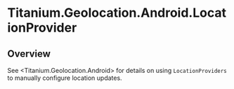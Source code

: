 # Titanium.Geolocation.Android.LocationProvider

<ProxySummary/>

## Overview

See <Titanium.Geolocation.Android> for details on using `LocationProviders` to 
manually configure location updates.

<ApiDocs/>
